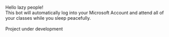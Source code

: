 Hello lazy people!<br>
This bot will automatically log into your Microsoft Account and attend all of your classes while you sleep peacefully.
<br> <br> Project under development
